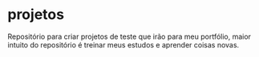 # projetos


Repositório para criar projetos de teste que irão para meu portfólio, maior intuito do repositório é treinar meus estudos e aprender coisas novas.

